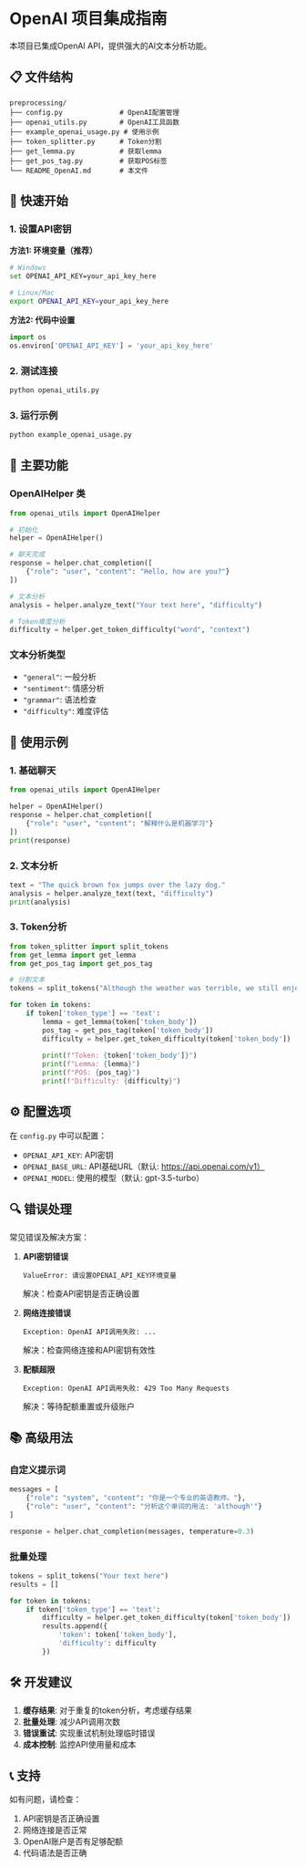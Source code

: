 # OpenAI 项目集成指南

本项目已集成OpenAI API，提供强大的AI文本分析功能。

## 📋 文件结构

```
preprocessing/
├── config.py              # OpenAI配置管理
├── openai_utils.py        # OpenAI工具函数
├── example_openai_usage.py # 使用示例
├── token_splitter.py      # Token分割
├── get_lemma.py           # 获取lemma
├── get_pos_tag.py         # 获取POS标签
└── README_OpenAI.md       # 本文件
```

## 🚀 快速开始

### 1. 设置API密钥

**方法1: 环境变量（推荐）**
```bash
# Windows
set OPENAI_API_KEY=your_api_key_here

# Linux/Mac
export OPENAI_API_KEY=your_api_key_here
```

**方法2: 代码中设置**
```python
import os
os.environ['OPENAI_API_KEY'] = 'your_api_key_here'
```

### 2. 测试连接

```bash
python openai_utils.py
```

### 3. 运行示例

```bash
python example_openai_usage.py
```

## 🔧 主要功能

### OpenAIHelper 类

```python
from openai_utils import OpenAIHelper

# 初始化
helper = OpenAIHelper()

# 聊天完成
response = helper.chat_completion([
    {"role": "user", "content": "Hello, how are you?"}
])

# 文本分析
analysis = helper.analyze_text("Your text here", "difficulty")

# Token难度分析
difficulty = helper.get_token_difficulty("word", "context")
```

### 文本分析类型

- `"general"`: 一般分析
- `"sentiment"`: 情感分析
- `"grammar"`: 语法检查
- `"difficulty"`: 难度评估

## 📝 使用示例

### 1. 基础聊天

```python
from openai_utils import OpenAIHelper

helper = OpenAIHelper()
response = helper.chat_completion([
    {"role": "user", "content": "解释什么是机器学习"}
])
print(response)
```

### 2. 文本分析

```python
text = "The quick brown fox jumps over the lazy dog."
analysis = helper.analyze_text(text, "difficulty")
print(analysis)
```

### 3. Token分析

```python
from token_splitter import split_tokens
from get_lemma import get_lemma
from get_pos_tag import get_pos_tag

# 分割文本
tokens = split_tokens("Although the weather was terrible, we still enjoyed our vacation.")

for token in tokens:
    if token['token_type'] == 'text':
        lemma = get_lemma(token['token_body'])
        pos_tag = get_pos_tag(token['token_body'])
        difficulty = helper.get_token_difficulty(token['token_body'])
        
        print(f"Token: {token['token_body']}")
        print(f"Lemma: {lemma}")
        print(f"POS: {pos_tag}")
        print(f"Difficulty: {difficulty}")
```

## ⚙️ 配置选项

在 `config.py` 中可以配置：

- `OPENAI_API_KEY`: API密钥
- `OPENAI_BASE_URL`: API基础URL（默认: https://api.openai.com/v1）
- `OPENAI_MODEL`: 使用的模型（默认: gpt-3.5-turbo）

## 🔍 错误处理

常见错误及解决方案：

1. **API密钥错误**
   ```
   ValueError: 请设置OPENAI_API_KEY环境变量
   ```
   解决：检查API密钥是否正确设置

2. **网络连接错误**
   ```
   Exception: OpenAI API调用失败: ...
   ```
   解决：检查网络连接和API密钥有效性

3. **配额超限**
   ```
   Exception: OpenAI API调用失败: 429 Too Many Requests
   ```
   解决：等待配额重置或升级账户

## 📚 高级用法

### 自定义提示词

```python
messages = [
    {"role": "system", "content": "你是一个专业的英语教师。"},
    {"role": "user", "content": "分析这个单词的用法: 'although'"}
]

response = helper.chat_completion(messages, temperature=0.3)
```

### 批量处理

```python
tokens = split_tokens("Your text here")
results = []

for token in tokens:
    if token['token_type'] == 'text':
        difficulty = helper.get_token_difficulty(token['token_body'])
        results.append({
            'token': token['token_body'],
            'difficulty': difficulty
        })
```

## 🛠️ 开发建议

1. **缓存结果**: 对于重复的token分析，考虑缓存结果
2. **批量处理**: 减少API调用次数
3. **错误重试**: 实现重试机制处理临时错误
4. **成本控制**: 监控API使用量和成本

## 📞 支持

如有问题，请检查：
1. API密钥是否正确设置
2. 网络连接是否正常
3. OpenAI账户是否有足够配额
4. 代码语法是否正确 